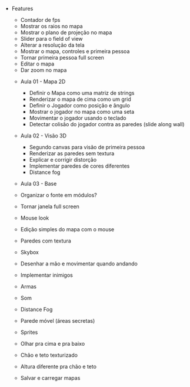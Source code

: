 * Features
  - Contador de fps
  - Mostrar os raios no mapa
  - Mostrar o plano de projeção no mapa
  - Slider para o field of view
  - Alterar a resolução da tela
  - Mostrar o mapa, controles e primeira pessoa
  - Tornar primeira pessoa full screen
  - Editar o mapa
  - Dar zoom no mapa

  * Aula 01 - Mapa 2D
    - Definir o Mapa como uma matriz de strings
    - Renderizar o mapa de cima como um grid
    - Definir o Jogador como posição e ângulo
    - Mostrar o jogador no mapa como uma seta
    - Movimentar o jogador usando o teclado
    - Detectar colisão do jogador contra as paredes (slide along wall)

  * Aula 02 - Visão 3D
    - Segundo canvas para visão de primeira pessoa
    - Renderizar as paredes sem textura
    - Explicar e corrigir distorção
    - Implementar paredes de cores diferentes
    - Distance fog

  * Aula 03 - Base

  - Organizar o fonte em módulos?
  - Tornar janela full screen
  - Mouse look
  - Edição simples do mapa com o mouse
  - Paredes com textura
  - Skybox

  - Desenhar a mão e movimentar quando andando
  - Implementar inimigos
  - Armas
  - Som
  - Distance Fog
  - Parede móvel (áreas secretas)
  - Sprites
  - Olhar pra cima e pra baixo
  - Chão e teto texturizado
  - Altura diferente pra chão e teto
  - Salvar e carregar mapas
